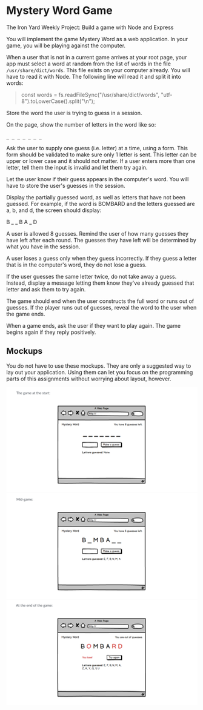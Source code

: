 # Mystery Word Game

The Iron Yard Weekly Project: Build a game with Node and Express 

You will implement the game Mystery Word as a web application. In your game, you will be playing against the computer.

When a user that is not in a current game arrives at your root page, your app must select a word at random from the list of words in the file `/usr/share/dict/words`. This file exists on your computer already. You will have to read it with Node. The following line will read it and split it into words:

> const words = fs.readFileSync("/usr/share/dict/words", "utf-8").toLowerCase().split("\n");


Store the word the user is trying to guess in a session.

On the page, show the number of letters in the word like so:

`_ _ _ _ _ _ _`

Ask the user to supply one guess (i.e. letter) at a time, using a form. This form should be validated to make sure only 1 letter is sent. This letter can be upper or lower case and it should not matter. If a user enters more than one letter, tell them the input is invalid and let them try again.

Let the user know if their guess appears in the computer's word. You will have to store the user's guesses in the session.

Display the partially guessed word, as well as letters that have not been guessed. For example, if the word is BOMBARD and the letters guessed are a, b, and d, the screen should display:

B _ _ B A _ D

A user is allowed 8 guesses. Remind the user of how many guesses they have left after each round. The guesses they have left will be determined by what you have in the session.

A user loses a guess only when they guess incorrectly. If they guess a letter that is in the computer's word, they do not lose a guess.

If the user guesses the same letter twice, do not take away a guess. Instead, display a message letting them know they've already guessed that letter and ask them to try again.

The game should end when the user constructs the full word or runs out of guesses. If the player runs out of guesses, reveal the word to the user when the game ends.

When a game ends, ask the user if they want to play again. The game begins again if they reply positively.

## Mockups

You do not have to use these mockups. They are only a suggested way to lay out your application. Using them can let you focus on the programming parts of this assignments without worrying about layout, however.

![The game at the start:](https://github.com/dakotachantz/mystery-word/blob/master/mockups/mockup-start-game.png)
![Mid-game:](https://github.com/dakotachantz/mystery-word/blob/master/mockups/mockup-mid-game.png)
![At the end of the game:](https://github.com/dakotachantz/mystery-word/blob/master/mockups/mockup-end-game.png)
